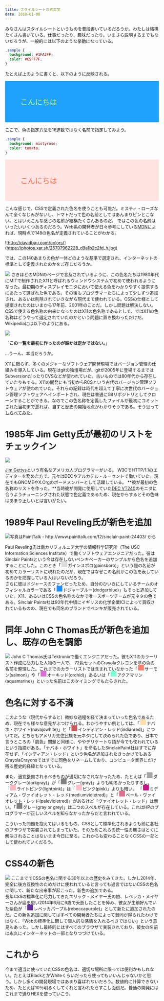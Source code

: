 ```yaml
---
title: スタイルシートの考古学
date: 2018-01-08
---
```


みなさんはスタイルシートというものを普段書いているだろうか。わたしは結構たくさん書いている。仕事だったり、趣味だったり。いまさら説明するまでもないだろうが、一般的には以下のような挙動になっている。

```css
.sample {
  background: #1FA2FF;
  color: #C5FF7F;
}
```

たとえば上のように書くと、以下のように反映される。

<div style="padding: 50px; font-size: 24px; background: #1FA2FF; color: #C5FF7F;">
こんにちは
</div>

ここで、色の指定方法を16進数ではなく名前で指定してみよう。

```css
.sample {
  background: mistyrose;
  color: tomato;
}
```

<div style="padding: 50px; font-size: 24px; background: mistyrose; color: tomato;">
こんにちは
</div>

こんな感じで、CSSで定義された色名を使うことも可能だ。ミスティ・ローズなんて全くなじみがないし、トマトだって色の名前としてはあんまりピンとこない。とはいえこんな感じの名前が結構たくさんあるのだ。
ではこの色の名前はいったいいくつあるのだろう。Web系の開発者が日々参考にしている[MDN](https://developer.mozilla.org/en-US/docs/Web/CSS/color_value)によれば、現時点で148の色名が定義されていることがわかる。

![http://davidbau.com/colors/](https://photos.xar.sh/25707962228_d9a1b2c2fd_h.jpg)

では、この140あまりの色が一体どのような基準で選定され、インターネットの標準として定義されたのかをご存じだろうか。

![](https://upload.wikimedia.org/wikipedia/commons/d/d4/X-Window-System.png)
さきほどのMDNのページで言及されているように、この色名たちは1980年代にMITで制作されたX11と呼ばれるウィンドウシステムで初めて使われるようになった。最初期のディスプレイモニタにおいて使える色をわかりやすく提供するにあたって選ばれた色である。その後もプログラマーたちによって少しずつ追加され、あるいは削除されていきながら現代まで使われている。CSSの仕様として提案されたのはいまから17年前、2001年のことだ。しかし問題は解決しない。CSSで使える色名称の由来になったのはX11の色名称であるとして、ではX11の色名称はどうやって選定されていたのかという問題に置き換わっただけだ。Wikipediaには以下のようにある。

![](https://photos.xar.sh/39549004962_acde225457_h.jpg)

「**この一覧を最初に作ったのが誰かは定かではない。**」

…うーん、本当だろうか。

X11に限らず、多くのメジャーなソフトウェア開発現場ではバージョン管理の仕組みを導入している。現在はgitの独壇場だが、gitが2005年に登場するまではSubversionだったりCVSなどが使われていた。古いものでは80年代から存在していたりもする。X11の開発にも当初からRCSという古代のバージョン管理ソフトウェアが使われていた。それらの記録は時代を超えて丁寧に次世代のバージョン管理ソフトウェアへインポートされ、現在は普通にGitリポジトリとしてクローンすることができる。なのでこの色名称を定義したファイルが最初にコミットされた当初まで遡れば、自ずと歴史の開始地点がわかりそうである。そう思って[しらべてみた](https://cgit.freedesktop.org/~alanc/xc-historical/log/xc/programs/rgb/rgb.txt)。

# 1985年 Jim Getty氏が最初のリストをチェックイン
![](https://upload.wikimedia.org/wikipedia/commons/0/08/Jim_Gettys1.jpg)

[Jim Gettys](https://en.wikipedia.org/wiki/Jim_Gettys)という有名なアメリカ人プログラマーがいる。
W3CでHTTP/1.1のエディターを務めた方で、元々はDECやアルカテル・ルーセントで働いていた。現在でもGNOMEやX.Orgのボードメンバーとして活躍している。
**彼が最初の色名称のリストを作った。**当時彼が開発に使用していた[DEC VT240](https://terminals-wiki.org/wiki/index.php/DEC_VT240)のモニタに合うようチューニングされた状態で色定義であるため、現在からするとその色味はあまり正しいとは言いがたい。

# 1989年 Paul Reveling氏が新色を追加

![写真はPaintTalk - http://www.painttalk.com/f2/sinclair-paint-24403/ から](https://photos.xar.sh/27804245279_dba66062e3.jpg)

Paul Reveling氏は南カリフォルニア大学の情報科学研究所（The USC Information Sciences Institute）で働くソフトウェアエンジニアだった。彼はSinclair Paintsという今は存在しないペンキペーカーのサンプルから色名を追加することにした。このとき「<span style="line-height: 0; font-size: 26px; color: gainsboro">■</span>ガインスボロ(gainsboro)」という謎の名前が初めてカラーリストに現れたのだが、現在ではなぜこの名前がこの色を表しているのかを把握している人はいないだろう。<br>
さらに彼はドジャースのファンだったため、自分のひいきにしているチームのオフィシャルカラーである「<span style="line-height: 0; font-size: 26px; color: dodgerblue">■</span>ドジャーブルー(dodgerblue)」もそっと追加していた。X11、あるいはCSSの色名称のなかで唯一スポーツチームが元ネタの色である。Sinclair Paints社は90年代中頃にイギリスの化学企業ICIによって買収されているものの、現在でも同名のブランドでペンキが販売されている。<br>

# 同年 John C Thomas氏が新色を追加し、既存の色を調節
![](https://photos.xar.sh/38690999095_3549cc384f_b.jpg)
John C Thomas氏はTektronixで働くエンジニアだった。彼もX11のカラーリスト作成に尽力した人物の一人で、
72色セットのCrayolaクレヨンを基の色の名前を整理した。これまでのカラーリストでは含まれていなかった「<span style="line-height: 0; font-size: 26px; color: salmon">■</span>サーモン(salmon)」や「<span style="line-height: 0; font-size: 26px; color: orchid">■</span>オーキッド(orchid)」あるいは「<span style="line-height: 0; font-size: 26px; color: aquamarine">■</span>アクアマリン(aquamarine)」といった名前はこのタイミングでもたらされた。

# 色名に対する不満
このような（現代からすると）微妙な過程を経て決まっていった色名であるため、現在でも様々な意見がぶつけられる。わかりやすい例としては、「<span style="line-height: 0; font-size: 26px; color: navajowhite">■</span>ナバホ・ホワイト(navajowhite)」と「<span style="line-height: 0; font-size: 26px; color: indianred">■</span>インディアン・レッド(indianred)」についてだ。どちらもアメリカ先住民族を元ネタにして決められた色であり、日本で言うところの「肌色」問題と同様に、ややデリケートな語が今でも使われているという指摘がある。「ナバホ・ホワイト」を命名したSinclairPaint社はすでに存在せず、「インディアン・レッド」という色名が追加されたきっかけでもあるCrayolaCrayonsではすでに同色をリネームしており、コンピュータ業界にだけ残る歴史的経緯となっている。

また、適宜整備されるべきものが適切になされなかったため、たとえば「<span style="line-height: 0; font-size: 26px; color: darkgray">■</span>ダークグレー(darkgray)」が「<span style="line-height: 0; font-size: 26px; color: gray">■</span>グレー(gray)」よりも明るかったりするし、「<span style="line-height: 0; font-size: 26px; color: lightpink">■</span>ライトピンク(lightpink)」は「<span style="line-height: 0; font-size: 26px; color: pink">■</span>ピンク(pink)」よりも暗い。
「<span style="line-height: 0; font-size: 26px; color: mediumvioletred">■</span>ミディアム・ヴァイオレット・レッド(mediumvioletred)」と「<span style="line-height: 0; font-size: 26px; color: palevioletred">■</span>ペール・ヴァイオレット・レッド(palevioletred)」があるけど「ヴァイオレット・レッド」は無い。「<span style="line-height: 0; font-size: 26px; color: grey">■</span>グレー(gray or grey)」は二つのスペルが存在している。これはHPのプログラマーが正しいスペルを知らなかったからだと言われている。

こういった問題を抱えてはいるももの、CSSとして標準化されるよりも前に各社のブラウザで実装されてしまっていた。そのためこれらの統一性の無さはとくに解決されることはないまま今日に至る。これからも変わることなくCSSの一部として使われていくだろう。

# CSS4の新色
![](https://photos.xar.sh/25710144778_3d9e42eda3_b.jpg)
ここまででCSSの色名に関する30年以上の歴史をみてきた。しかし2014年、完全に後方互換性のためだけに使われていると言っても過言ではないCSSの色名に関して、新たな出来事が起こった。新色の追加である。<br>
長年CSSの標準化に尽力してきたエリック・メイヤー氏の娘、レベッカ・メイヤーさんが癌を患い2014年6月に6歳で夭逝したことを悼み、彼女が生前好んでいた紫色が「<span style="line-height: 0; font-size: 26px; color: rebeccapurple">■</span>レベッカパープル(rebeccapurple)」として新たに追加されたのだ。この新色追加に関してはすべての開発者たちによって賛同が得られたわけではなく、「Webの標準化に関して個人的な感情を入れるべきではない」という意見もあった。しかし最終的にはすべてのブラウザで実装されており、彼女の名前は永久にインターネットの一部となりつづけている。

# これから
今まで適当に使っていたCSSの色名は、適切な場所に限っては便利かもしれない。たとえばBlackとかWhiteくらいだったら使ってもいいんじゃないかと思う。しかし多くの開発現場ではあまり喜ばれないだろう。数値的に計算できないため、たとえば10％明るくしてくれと言われたらすこし面倒だ。普通の開発にはこれまで通りHEXを使っていこう。
